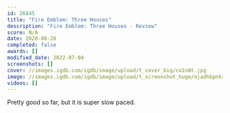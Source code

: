 ```yaml
---
id: 26845
title: "Fire Emblem: Three Houses"
description: "Fire Emblem: Three Houses - Review"
score: N/A
date: 2020-08-20
completed: false
awards: []
modified_date: 2022-07-04
screenshots: []
cover: //images.igdb.com/igdb/image/upload/t_cover_big/co1n8t.jpg
image: //images.igdb.com/igdb/image/upload/t_screenshot_huge/ojadhbpnkxvnf3mozeyw.jpg
videos: []
---
```

Pretty good so far, but it is super slow paced.